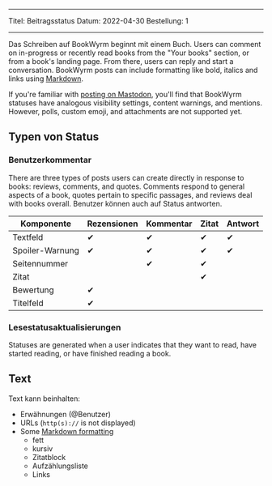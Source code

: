 - - -
Titel: Beitragsstatus Datum: 2022-04-30 Bestellung: 1
- - -

Das Schreiben auf BookWyrm beginnt mit einem Buch. Users can comment on in-progress or recently read books from the "Your books" section, or from a book's landing page. From there, users can reply and start a conversation. BookWyrm posts can include formatting like bold, italics and links using [Markdown](https://www.markdownguide.org/cheat-sheet/).

If you're familiar with [posting on Mastodon](https://docs.joinmastodon.org/user/posting/), you'll find that BookWyrm statuses have analogous visibility settings, content warnings, and mentions. However, polls, custom emoji, and attachments are not supported yet.

## Typen von Status

### Benutzerkommentar

There are three types of posts users can create directly in response to books: reviews, comments, and quotes. Comments respond to general aspects of a book, quotes pertain to specific passages, and reviews deal with books overall. Benutzer können auch auf Status antworten.

| Komponente      | Rezensionen | Kommentar | Zitat | Antwort |
| --------------- | ----------- | --------- | ----- | ------- |
| Textfeld        | ✔           | ✔         | ✔     | ✔       |
| Spoiler-Warnung | ✔           | ✔         | ✔     | ✔       |
| Seitennummer    |             | ✔         | ✔     |         |
| Zitat           |             |           | ✔     |         |
| Bewertung       | ✔           |           |       |         |
| Titelfeld       | ✔           |           |       |         |


### Lesestatusaktualisierungen

Statuses are generated when a user indicates that they want to read, have started reading, or have finished reading a book.

## Text
Text kann beinhalten:

- Erwähnungen (@Benutzer)
- URLs (`http(s)://` is not displayed)
- Some [Markdown formatting](https://www.markdownguide.org/cheat-sheet/)
  - fett
  - kursiv
  - Zitatblock
  - Aufzählungsliste
  - Links

